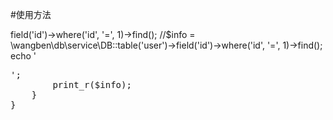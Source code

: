 #使用方法

<?php

namespace app\index\controller;

use wangben\db\service\DB;

class Index
{
    public function index()
    {
        $info = DB::table('user')->field('id')->where('id', '=', 1)->find();

        //$info = \wangben\db\service\DB::table('user')->field('id')->where('id', '=', 1)->find();

        echo '<pre>';
        print_r($info);
    }
}